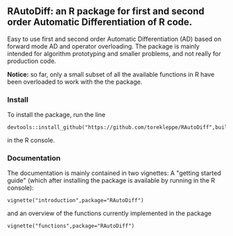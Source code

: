 ## RAutoDiff: an R package for first and second order Automatic Differentiation of R code.

Easy to use first and second order Automatic Differentiation (AD) based on forward mode AD and operator overloading. The package is mainly intended for algorithm prototyping and smaller problems, and not really for production code.
 

**Notice:** so far, only a small subset of all the available functions in R have been overloaded to work with the the package.

### Install
To install the package, run the line
```
devtools::install_github("https://github.com/torekleppe/RAutoDiff",build_vignettes=TRUE)
```
in the R console.

### Documentation
The documentation is mainly contained in two vignettes: A "getting started guide" (which after installing the package is available by running in the R console):
```
vignette("introduction",package="RAutoDiff")
```
and an overview of the functions currently implemented in the package
```
vignette("functions",package="RAutoDiff")
```
